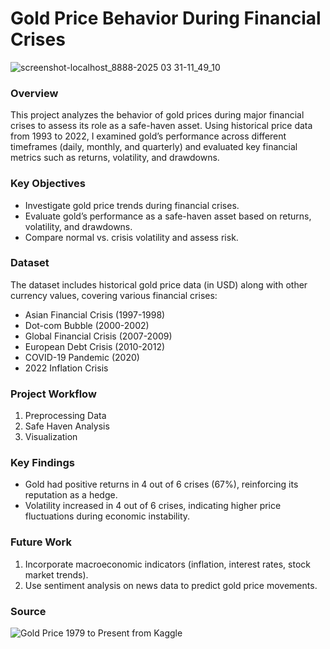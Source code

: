# Gold Price Behavior During Financial Crises

![screenshot-localhost_8888-2025 03 31-11_49_10](https://github.com/user-attachments/assets/aac1ff8f-45a1-40f7-9731-80f424285a13)

### Overview

This project analyzes the behavior of gold prices during major financial crises to assess its role as a safe-haven asset. Using historical price data from 1993 to 2022, I examined gold’s performance across different timeframes (daily, monthly, and quarterly) and evaluated key financial metrics such as returns, volatility, and drawdowns. 

### Key Objectives

- Investigate gold price trends during financial crises.
- Evaluate gold’s performance as a safe-haven asset based on returns, volatility, and drawdowns.
- Compare normal vs. crisis volatility and assess risk.

### Dataset

The dataset includes historical gold price data (in USD) along with other currency values, covering various financial crises:

- Asian Financial Crisis (1997-1998)
- Dot-com Bubble (2000-2002)
- Global Financial Crisis (2007-2009)
- European Debt Crisis (2010-2012)
- COVID-19 Pandemic (2020)
- 2022 Inflation Crisis

### Project Workflow

1. Preprocessing Data
2. Safe Haven Analysis
3. Visualization

### Key Findings

- Gold had positive returns in 4 out of 6 crises (67%), reinforcing its reputation as a hedge.
- Volatility increased in 4 out of 6 crises, indicating higher price fluctuations during economic instability.

### Future Work

1. Incorporate macroeconomic indicators (inflation, interest rates, stock market trends).
2. Use sentiment analysis on news data to predict gold price movements.

### Source

![Gold Price 1979 to Present from Kaggle](https://www.kaggle.com/datasets/jishnukoliyadan/gold-price-1979-present)
